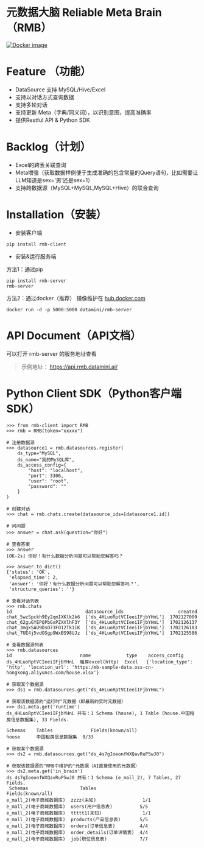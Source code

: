 # 元数据大脑 Reliable Meta Brain（RMB）
[![Docker image](https://github.com/DataMini/rmb/actions/workflows/docker-image.yml/badge.svg)](https://github.com/DataMini/rmb/actions/workflows/docker-image.yml)

# Feature （功能）

- DataSource 支持 MySQL/Hive/Excel
- 支持以对话方式查询数据 
- 支持多轮对话
- 支持更新 Meta（字典/同义词），以识别意图，提高准确率
- 提供Restful API & Python SDK


# Backlog（计划）
- Excel的跨表关联查询
- Meta增强（获取数据样例便于生成准确的包含常量的Query语句，比如需要让LLM知道是sex='男'还是sex=1）
- 支持跨数据源（MySQL+MySQL,MySQL+Hive）的联合查询


# Installation（安装）

- 安装客户端
```
pip install rmb-client
```

- 安装&运行服务端

方法1：通过pip
```
pip install rmb-server
rmb-server
```

方法2：通过docker（推荐）
镜像维护在 [hub.docker.com](https://hub.docker.com/repository/docker/datamini/rmb-server/general)
```
docker run -d -p 5000:5000 datamini/rmb-server
```


# API Document（API文档）

可以打开 rmb-server 的服务地址查看
> 示例地址： https://api.rmb.datamini.ai/



# Python Client SDK（Python客户端SDK）

```
>>> from rmb-client import RMB
>>> rmb = RMB(token="xxxxx")

# 注册数据源
>>> datasource1 = rmb.datasources.register(
    ds_type="MySQL", 
    ds_name="我的MySQL库",
    ds_access_config={
        "host": "localhost",
        "port": 3306,
        "user": "root",
        "password": ""
    }
)

# 创建对话
>>> chat = rmb.chats.create(datasource_ids=[datasource1.id])

# 问问题
>>> answer = chat.ask(question="你好")

# 查看答案
>>> answer
[OK-2s] 你好！有什么数据分析问题可以帮助您解答吗？

>>> answer.to_dict()
{'status': 'OK',
 'elapsed_time': 2,
 'answer': '你好！有什么数据分析问题可以帮助您解答吗？',
 'structure_queries': ''}

# 查看对话列表
>>> rmb.chats
id                           datasource_ids                    created
chat_5wzSpckh9Ey2qmIXKlk2k6  ['ds_4HLuoRptVCIeeiIFjbYHnL']  1702127009
chat_62guGYEPQPbGxPZXXlhF3Y  ['ds_4HLuoRptVCIeeiIFjbYHnL']  1702126137
chat_3mgkSAU9DsO73FO12Tk1iK  ['ds_4HLuoRptVCIeeiIFjbYHnL']  1702126103
chat_7UE4j5vdOSgp9WxBS98UJz  ['ds_4HLuoRptVCIeeiIFjbYHnL']  1702125586

# 查看数据源列表
>>> rmb.datasources
id                         name             type    access_config
ds_4HLuoRptVCIeeiIFjbYHnL  租房excel(http)  Excel   {'location_type': 'http', 'location_url': 'https:/mb-sample-data.oss-cn-hongkong.aliyuncs.com/house.xlsx'}

# 获取某个数据源
>>> ds1 = rmb.datasources.get("ds_4HLuoRptVCIeeiIFjbYHnL")

# 获取该数据源的"运行时"元数据（即最新的实时元数据）
>>> ds1.meta.get('runtime')
ds_4HLuoRptVCIeeiIFjbYHnL 共有：1 Schema (house), 1 Table (house.中国租房信息数据集), 33 Fields. 

Schemas    Tables              Fields(known/all)
house      中国租房信息数据集  0/33

# 获取某个数据源
>>> ds2 = rmb.datasources.get("ds_4s7gIoeonfWXQavRuP5wJ0")

# 获取该数据源的"RMB中维护的"元数据（AI直接使用的元数据）
>>> ds2.meta.get('in_brain')
ds_4s7gIoeonfWXQavRuP5wJ0 共有：1 Schema (e_mall_2), 7 Tables, 27 Fields. 
 Schemas                   Tables                     Fields(known/all)
e_mall_2(电子商城数据库)  zzzz(未知)                 1/1
e_mall_2(电子商城数据库)  users(用户信息表)          5/5
e_mall_2(电子商城数据库)  ttttt1(未知)               1/1
e_mall_2(电子商城数据库)  products(产品信息表)       5/5
e_mall_2(电子商城数据库)  orders(订单信息表)         4/4
e_mall_2(电子商城数据库)  order_details(订单详情表)  4/4
e_mall_2(电子商城数据库)  job(职位信息表)            7/7
```

